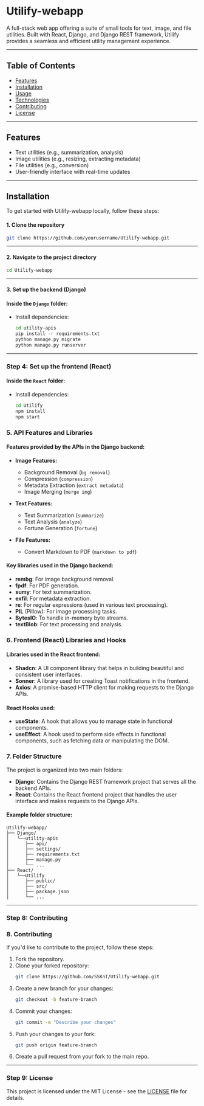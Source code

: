 # Utilify-webapp

A full-stack web app offering a suite of small tools for text, image, and file utilities. Built with React, Django, and Django REST framework, Utilify provides a seamless and efficient utility management experience.

---

## Table of Contents

- [Features](#features)
- [Installation](#installation)
- [Usage](#usage)
- [Technologies](#technologies)
- [Contributing](#contributing)
- [License](#license)

---

## Features

- Text utilities (e.g., summarization, analysis)
- Image utilities (e.g., resizing, extracting metadata)
- File utilities (e.g., conversion)
- User-friendly interface with real-time updates
---

## Installation

To get started with Utilify-webapp locally, follow these steps:

#### 1. Clone the repository
```bash
git clone https://github.com/yourusername/Utilify-webapp.git
```
---

#### 2. Navigate to the project directory

```bash
cd Utilify-webapp
```
---

#### 3. Set up the backend (Django)

#### Inside the `Django` folder:
- Install dependencies:
  ```bash
  cd utility-apis
  pip install -r requirements.txt
  python manage.py migrate
  python manage.py runserver

  
---

### Step 4: Set up the frontend (React)

#### Inside the `React` folder:
- Install dependencies:
  ```bash
  cd Utilify
  npm install
  npm start
  ```

### 5. API Features and Libraries

#### Features provided by the APIs in the Django backend:

- **Image Features:**
  - Background Removal (`bg removal`)
  - Compression (`compression`)
  - Metadata Extraction (`extract metadata`)
  - Image Merging (`merge img`)

- **Text Features:**
  - Text Summarization (`summarize`)
  - Text Analysis (`analyze`)
  - Fortune Generation (`fortune`)

- **File Features:**
  - Convert Markdown to PDF (`markdown to pdf`)

#### Key libraries used in the Django backend:
- **rembg**: For image background removal.
- **fpdf**: For PDF generation.
- **sumy**: For text summarization.
- **exfil**: For metadata extraction.
- **re**: For regular expressions (used in various text processing).
- **PIL** (Pillow): For image processing tasks.
- **BytesIO**: To handle in-memory byte streams.
- **textBlob**: For text processing and analysis.

### 6. Frontend (React) Libraries and Hooks

#### Libraries used in the React frontend:
- **Shadcn**: A UI component library that helps in building beautiful and consistent user interfaces.
- **Sonner**: A library used for creating Toast notifications in the frontend.
- **Axios**: A promise-based HTTP client for making requests to the Django APIs.

#### React Hooks used:
- **useState**: A hook that allows you to manage state in functional components.
- **useEffect**: A hook used to perform side effects in functional components, such as fetching data or manipulating the DOM.

### 7. Folder Structure

The project is organized into two main folders:
- **Django**: Contains the Django REST framework project that serves all the backend APIs.
- **React**: Contains the React frontend project that handles the user interface and makes requests to the Django APIs.

#### Example folder structure:

```plaintext
Utilify-webapp/
├── Django/
│   └──utility-apis
│      ├── api/
│      ├── settings/
│      ├── requirements.txt
│      ├── manage.py
│      └── ...
├── React/
│   └──Utilify
│      ├── public/
│      ├── src/
│      ├── package.json
│      └── ...
```


---

### Step 8: Contributing

### 8. Contributing

If you'd like to contribute to the project, follow these steps:

1. Fork the repository.
2. Clone your forked repository:
   ```bash
   git clone https://github.com/SSKnT/Utilify-webapp.git
   ```
3. Create a new branch for your changes:
   ```bash
   git checkout -b feature-branch
   ```
4. Commit your changes:
   ```bash
   git commit -m "Describe your changes"
   ```
5. Push your changes to your fork:
   ```bash
   git push origin feature-branch
   ```
6. Create a pull request from your fork to the main repo.


---

### Step 9: License

This project is licensed under the MIT License - see the [LICENSE](LICENSE) file for details.
